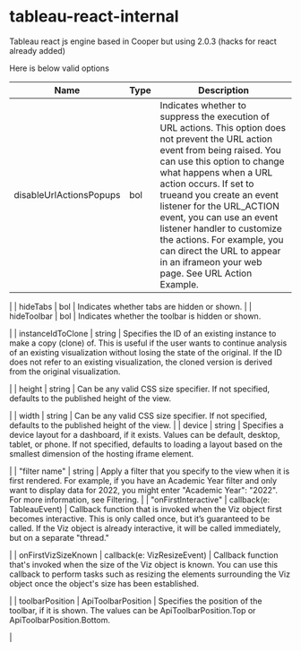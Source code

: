 # tableau-react-internal

Tableau react js engine based in Cooper but using 2.0.3 (hacks for react already added)

Here is below valid options 


| Name  | Type  | Description |
| ------------- | ------------- | -------------|
| disableUrlActionsPopups   | bol                        | Indicates whether to suppress the execution of URL actions. This option does not prevent the URL action event from being raised. You can use this option to change what happens when a URL action occurs. If set to trueand you create an event listener for the URL_ACTION event, you can use an event listener handler to customize the actions. For example, you can direct the URL to appear in an iframeon your web page. See URL Action Example.
 |
| hideTabs                  | bol                        | Indicates whether tabs are hidden or shown.
 |
| hideToolbar               | bol                        | Indicates whether the toolbar is hidden or shown.

 |
| instanceIdToClone         | string                     |  Specifies the ID of an existing instance to make a copy (clone) of. This is useful if the user wants to continue analysis of an existing visualization without losing the state of the original. If the ID does not refer to an existing visualization, the cloned version is derived from the original visualization.

|
| height                    | string                     | Can be any valid CSS size specifier. If not specified, defaults to the published height of the view.

 |
| width                     | string                     | Can be any valid CSS size specifier. If not specified, defaults to the published height of the view. |
| device                    | string                     | Specifies a device layout for a dashboard, if it exists. Values can be default, desktop, tablet, or phone. If not specified, defaults to loading a layout based on the smallest dimension of the hosting iframe element.

 |
| "filter name"             | string                     | Apply a filter that you specify to the view when it is first rendered. For example, if you have an Academic Year filter and only want to display data for 2022, you might enter "Academic Year": "2022". For more information, see Filtering.
 |
| "onFirstInteractive"      | callback(e: TableauEvent)  |  Callback function that is invoked when the Viz object first becomes interactive. This is only called once, but it’s guaranteed to be called. If the Viz object is already interactive, it will be called immediately, but on a separate "thread."

|
| onFirstVizSizeKnown       | callback(e: VizResizeEvent)  | Callback function that's invoked when the size of the Viz object is known. You can use this callback to perform tasks such as resizing the elements surrounding the Viz object once the object's size has been established.

 |
| toolbarPosition           | ApiToolbarPosition  | Specifies the position of the toolbar, if it is shown. The values can be ApiToolbarPosition.Top or ApiToolbarPosition.Bottom.

 |
